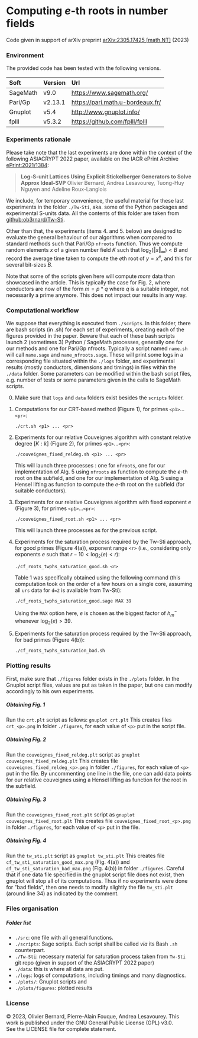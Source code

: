 # Computing $e$-th roots in number fields
Code given in support of arXiv preprint [arXiv:2305.17425 [math.NT]](https://arxiv.org/abs/2305.17425) (2023)


### Environment
The provided code has been tested with the following versions.

| Soft     | Version | Url                              |
|:---------|:--------|:---------------------------------|
| SageMath | v9.0    | https://www.sagemath.org/        |
| Pari/Gp  | v2.13.1 | https://pari.math.u-bordeaux.fr/ |
| Gnuplot  | v5.4    | http://www.gnuplot.info/         |
| fplll    | v5.3.2  | https://github.com/fplll/fplll   |


### Experiments rationale
Please take note that the last experiments are done within the context of 
the following ASIACRYPT 2022 paper, available on the IACR ePrint Archive
[ePrint:2021/1384](https://eprint.iacr.org/2021/1384):

> **Log-S-unit Lattices Using Explicit Stickelberger Generators to Solve Approx Ideal-SVP**
> Olivier Bernard, Andrea Lesavourey, Tuong-Huy Nguyen and Adeline Roux-Langlois

We include, for temporary convenience, the useful material for these last experiments in the folder `./Tw-Sti`, aka. some of the Python packages and experimental S-units data. All the contents of this folder are taken from [github:ob3rnard/Tw-Sti](https://github.com/ob3rnard/Tw-Sti).

Other than that, the experiments (items 4. and 5. below) are designed to evaluate 
the general behaviour of our algorithms when compared to standard methods such
that Pari/Gp `nfroots` function. Thus we compute random elements $x$ of a given
number field $K$ such that $\log_2( \Vert x \Vert_{\infty})  < B$ and record 
the average time taken to compute the $e$th root of $y = x^e$, and this for several
bit-sizes $B$.

Note that some of the scripts given here will compute *more* data than showcased 
in the article. This is typically the case for Fig. 2, where conductors are now of the 
form $m = p*q$ where $q$ is a suitable integer, not necessarily a prime anymore.
This does not impact our results in any way.


### Computational workflow

We suppose that everything is executed from `./scripts`. In this folder, there 
are bash scripts (in .sh) for each set of experiments, creating each of the figures
provided in the paper. Beware that each of these bash scripts launch 2 (sometimes 3)
Python / SageMath processes, generally one for our methods and one for Pari/Gp nfroots.
Typically a script named `name.sh` will call `name.sage` and `name_nfroots.sage`. These will
print some logs in a corresponding file situated within the `./logs` folder, and experimental
results (mostly conductors, dimensions and timings) in files within the `./data` folder.
Some parameters can be modified within the bash script files, e.g. number of tests or some
parameters given in the calls to SageMath scripts.


0. Make sure that `logs` and `data` folders exist besides the `scripts` folder.
1. Computations for our CRT-based method (Figure 1), for primes `<p1>`...`<pr>`:
   ```
   ./crt.sh <p1> ... <pr>
   ```

2. Experiments for our relative Couveignes algorithm with constant relative degree $[K:k]$ (Figure 2), for primes `<p1>`...`<pr>`:
   ```
   ./couveignes_fixed_reldeg.sh <p1> ... <pr>
   ```
   This will launch three processes : one for `nfroots`, one for our implementation of 
   Alg. 5 using `nfroots` as function to compute the $e$-th root on the subfield, and
   one for our implementation of Alg. 5 using a Hensel lifting as function to compute the
   $e$-th root on the subfield (for suitable conductors).

3. Experiments for our relative Couveignes algorithm with fixed exponent $e$ (Figure 3), for primes `<p1>`...`<pr>`:
   ```
   ./couveignes_fixed_root.sh <p1> ... <pr>
   ```
   This will launch three processes as for the previous script.

4. Experiments for the saturation process required by the Tw-Sti approach, for good primes (Figure 4(a)),
exponent range `<r>` (i.e., considering only exponents $e$ such that $r-10 < \log_2(e) < r$):
   ```
   ./cf_roots_twphs_saturation_good.sh <r>
   ```
   Table 1 was specifically obtained using the following command (this computation took on the order of a few hours on a single core, assuming all `urs` data for `d=2` is available from Tw-Sti):
   ```
   ./cf_roots_twphs_saturation_good.sage MAX 39
   ```
   Using the `MAX` option here, $e$ is chosen as the biggest factor of $h_m^-$ whenever $\log_2(e) > 39$.

5. Experiments for the saturation process required by the Tw-Sti approach, for bad primes (Figure 4(b)):
   ```
   ./cf_roots_twphs_saturation_bad.sh
   ```


### Plotting results

First, make sure that `./figures` folder exists in the `./plots` folder.
In the Gnuplot script files, values are put as taken in the paper, but one can 
modify accordingly to his own experiments.


##### Obtaining Fig. 1
Run the `crt.plt` script as follows:
	```
	gnuplot crt.plt
	```
This creates files `crt_<p>.png` in folder `./figures`, for each value of `<p>` 
put in the script file.


##### Obtaining Fig. 2
Run the `couveignes_fixed_reldeg.plt` script as
	```
	gnuplot couveignes_fixed_reldeg.plt
	```
This creates file `couveignes_fixed_reldeg_<p>.png` in folder `./figures`, for 
each value of `<p>` put in the file. By uncommenting one line in the file, one can add data
points for our relative couveignes using a Hensel lifting as function for the root in the subfield.

##### Obtaining Fig. 3
Run the `couveignes_fixed_root.plt` script as
	```
	gnuplot couveignes_fixed_root.plt
	```
This creates file `couveignes_fixed_root_<p>.png` in folder `./figures`, for 
each value of `<p>` put in the file. 

##### Obtaining Fig. 4
Run the `tw_sti.plt` script as
	```
	gnuplot tw_sti.plt
	```
This creates file `cf_tw_sti_saturation_good_max.png` (Fig. 4(a)) and 
`cf_tw_sti_saturation_bad_max.png` (Fig. 4(b)) in folder `./figures`.
Careful that if one data file specified in the gnuplot script file does not exist, then 
gnuplot will stop all of its computations. Thus if no experiments were done for "bad fields", 
then one needs to modify slightly the file `tw_sti.plt` (around line 34) as indicated by the 
comment.

### Files organisation

##### Folder list
- `./src`: one file with all general functions.
- `./scripts`: Sage scripts. Each script shall be called _via_ its Bash `.sh` counterpart.
- `./Tw-Sti`: necessary material for saturation process taken from `Tw-Sti` git repo (given in support of the ASIACRYPT 2022 paper)
- `./data`: this is where all data are put. 
- `./logs`: logs of computations, including timings and many diagnostics.
- `./plots/`: Gnuplot scripts and 
- `./plots/figures`: plotted results


### License

&copy; 2023, Olivier Bernard, Pierre-Alain Fouque, Andrea Lesavourey.
This work is published under the GNU General Public License (GPL) v3.0.  
See the LICENSE file for complete statement.

